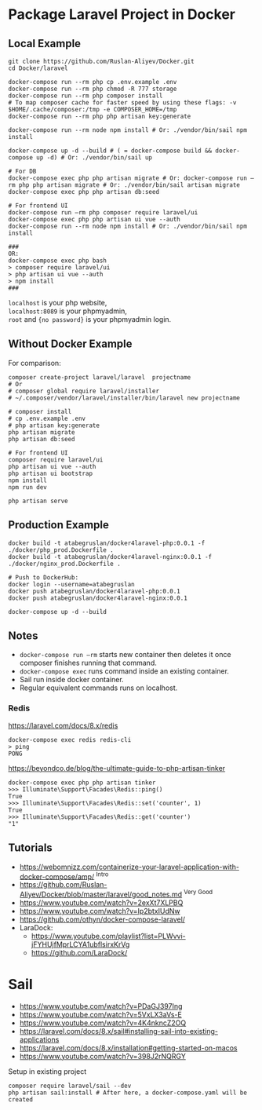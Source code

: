 
# Package Laravel Project in Docker

## Local Example

```
git clone https://github.com/Ruslan-Aliyev/Docker.git
cd Docker/laravel

docker-compose run --rm php cp .env.example .env
docker-compose run --rm php chmod -R 777 storage
docker-compose run --rm php composer install 
# To map composer cache for faster speed by using these flags: -v $HOME/.cache/composer:/tmp -e COMPOSER_HOME=/tmp
docker-compose run --rm php php artisan key:generate

docker-compose run --rm node npm install # Or: ./vendor/bin/sail npm install

docker-compose up -d --build # ( = docker-compose build && docker-compose up -d) # Or: ./vendor/bin/sail up

# For DB
docker-compose exec php php artisan migrate # Or: docker-compose run —rm php php artisan migrate # Or: ./vendor/bin/sail artisan migrate
docker-compose exec php php artisan db:seed

# For frontend UI
docker-compose run —rm php composer require laravel/ui
docker-compose exec php php artisan ui vue --auth
docker-compose run --rm node npm install # Or: ./vendor/bin/sail npm install

###
OR:
docker-compose exec php bash
> composer require laravel/ui
> php artisan ui vue --auth  
> npm install
###

```

`localhost` is your php website,  
`localhost:8089` is your phpmyadmin,   
`root` and `{no password}` is your phpmyadmin login.

## Without Docker Example

For comparison:

```
composer create-project laravel/laravel  projectname
# Or 
# composer global require laravel/installer
# ~/.composer/vendor/laravel/installer/bin/laravel new projectname

# composer install
# cp .env.example .env
# php artisan key:generate
php artisan migrate
php artisan db:seed

# For frontend UI
composer require laravel/ui
php artisan ui vue --auth  
php artisan ui bootstrap
npm install
npm run dev

php artisan serve
```

## Production Example

```
docker build -t atabegruslan/docker4laravel-php:0.0.1 -f ./docker/php_prod.Dockerfile .
docker build -t atabegruslan/docker4laravel-nginx:0.0.1 -f ./docker/nginx_prod.Dockerfile .

# Push to DockerHub:
docker login --username=atabegruslan
docker push atabegruslan/docker4laravel-php:0.0.1
docker push atabegruslan/docker4laravel-nginx:0.0.1

docker-compose up -d --build
```

## Notes

- `docker-compose run —rm` starts new container then deletes it once composer finishes running that command.
- `docker-compose exec` runs command inside an existing container.
- Sail run inside docker container.
- Regular equivalent commands runs on localhost.

### Redis

https://laravel.com/docs/8.x/redis  
```
docker-compose exec redis redis-cli
> ping
PONG
```
https://beyondco.de/blog/the-ultimate-guide-to-php-artisan-tinker  
```
docker-compose exec php php artisan tinker
>>> Illuminate\Support\Facades\Redis::ping()
True
>>> Illuminate\Support\Facades\Redis::set('counter', 1)
True
>>> Illuminate\Support\Facades\Redis::get('counter')
"1"
```

## Tutorials

- https://webomnizz.com/containerize-your-laravel-application-with-docker-compose/amp/ <sup>Intro</sup>
- https://github.com/Ruslan-Aliyev/Docker/blob/master/laravel/good_notes.md <sup>Very Good</sup>
- https://www.youtube.com/watch?v=2exXt7XLPBQ
- https://www.youtube.com/watch?v=Ip2btxIUdNw
- https://github.com/othyn/docker-compose-laravel/
- LaraDock: 
	- https://www.youtube.com/playlist?list=PLWvvi-jFYHUjfMprLCYA1ubflsirxKrVg
	- https://github.com/LaraDock/

# Sail

- https://www.youtube.com/watch?v=PDaGJ397Ing
- https://www.youtube.com/watch?v=5VxLX3aVs-E
- https://www.youtube.com/watch?v=4K4nkncZ2OQ
- https://laravel.com/docs/8.x/sail#installing-sail-into-existing-applications
- https://laravel.com/docs/8.x/installation#getting-started-on-macos
- https://www.youtube.com/watch?v=398J2rNQRGY

Setup in existing project
```
composer require laravel/sail --dev
php artisan sail:install # After here, a docker-compose.yaml will be created
```